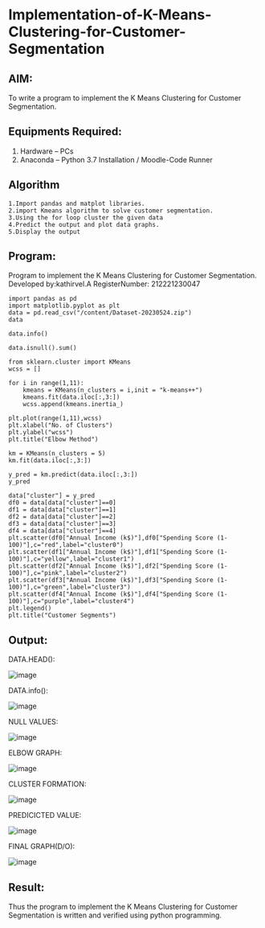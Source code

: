 # Implementation-of-K-Means-Clustering-for-Customer-Segmentation

## AIM:
To write a program to implement the K Means Clustering for Customer Segmentation.

## Equipments Required:
1. Hardware – PCs
2. Anaconda – Python 3.7 Installation / Moodle-Code Runner

## Algorithm

~~~
1.Import pandas and matplot libraries.
2.import Kmeans algorithm to solve customer segmentation.
3.Using the for loop cluster the given data
4.Predict the output and plot data graphs.
5.Display the output

~~~

## Program:

Program to implement the K Means Clustering for Customer Segmentation.
Developed by:kathirvel.A 
RegisterNumber: 212221230047 

```
import pandas as pd
import matplotlib.pyplot as plt
data = pd.read_csv("/content/Dataset-20230524.zip")
data

data.info()

data.isnull().sum()

from sklearn.cluster import KMeans
wcss = []

for i in range(1,11):
    kmeans = KMeans(n_clusters = i,init = "k-means++")
    kmeans.fit(data.iloc[:,3:])
    wcss.append(kmeans.inertia_)

plt.plot(range(1,11),wcss)
plt.xlabel("No. of Clusters")
plt.ylabel("wcss")
plt.title("Elbow Method")

km = KMeans(n_clusters = 5)
km.fit(data.iloc[:,3:])

y_pred = km.predict(data.iloc[:,3:])
y_pred

data["cluster"] = y_pred
df0 = data[data["cluster"]==0]
df1 = data[data["cluster"]==1]
df2 = data[data["cluster"]==2]
df3 = data[data["cluster"]==3]
df4 = data[data["cluster"]==4]
plt.scatter(df0["Annual Income (k$)"],df0["Spending Score (1-100)"],c="red",label="cluster0")
plt.scatter(df1["Annual Income (k$)"],df1["Spending Score (1-100)"],c="yellow",label="cluster1")
plt.scatter(df2["Annual Income (k$)"],df2["Spending Score (1-100)"],c="pink",label="cluster2")
plt.scatter(df3["Annual Income (k$)"],df3["Spending Score (1-100)"],c="green",label="cluster3")
plt.scatter(df4["Annual Income (k$)"],df4["Spending Score (1-100)"],c="purple",label="cluster4")
plt.legend()
plt.title("Customer Segments")
```



## Output:


DATA.HEAD():

![image](https://github.com/KathirvelAIDS/Implementation-of-K-Means-Clustering-for-Customer-Segmentation/assets/94911373/8a60f9cd-a5ca-43d9-aa27-5e8002bcfabd)



DATA.info():


![image](https://github.com/KathirvelAIDS/Implementation-of-K-Means-Clustering-for-Customer-Segmentation/assets/94911373/99555b1e-f1da-489f-8ade-3290c0bb0e18)




NULL VALUES:


![image](https://github.com/KathirvelAIDS/Implementation-of-K-Means-Clustering-for-Customer-Segmentation/assets/94911373/40ffa4dc-a7ba-4cd9-ad77-833b22885dc4)



ELBOW GRAPH:



![image](https://github.com/KathirvelAIDS/Implementation-of-K-Means-Clustering-for-Customer-Segmentation/assets/94911373/fd156d40-431c-42ce-872e-075698f48dd9)




CLUSTER FORMATION:



![image](https://github.com/KathirvelAIDS/Implementation-of-K-Means-Clustering-for-Customer-Segmentation/assets/94911373/c7b31969-c519-46d7-9264-4aa85bf9fea6)




PREDICICTED VALUE:


![image](https://github.com/KathirvelAIDS/Implementation-of-K-Means-Clustering-for-Customer-Segmentation/assets/94911373/11d8c3ee-9f34-49f6-9db5-2a941a7c137b)




FINAL GRAPH(D/O):




![image](https://github.com/KathirvelAIDS/Implementation-of-K-Means-Clustering-for-Customer-Segmentation/assets/94911373/4fde4b6a-c249-4539-8b45-065190526922)



## Result:
Thus the program to implement the K Means Clustering for Customer Segmentation is written and verified using python programming.
